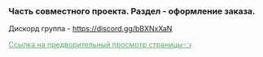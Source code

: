 ### Часть совместного проекта. Раздел - оформление заказа.
Дискорд группа - <a href="https://discord.gg/bBXNxXaN" style="color:#50AD6A;">https://discord.gg/bBXNxXaN</a>

<a href="https://meow-double.github.io/Order-placement/" style="color:#50AD6A;">Ссылка на предворительный просмотр страницы👈</a>